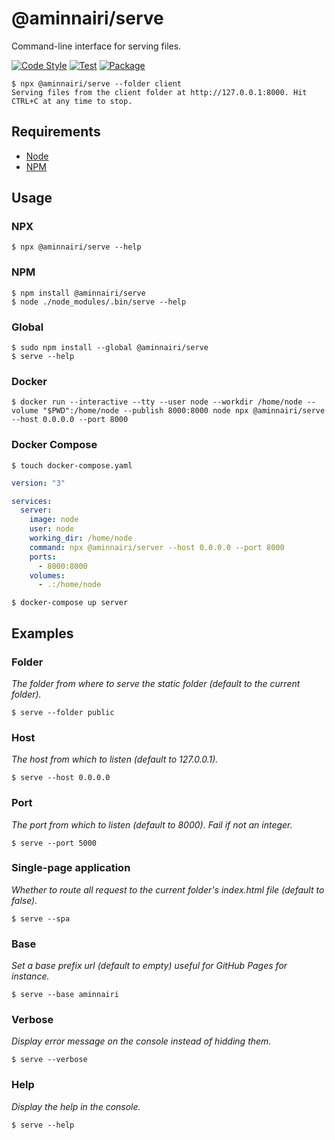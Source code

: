 # @aminnairi/serve

Command-line interface for serving files.

[![Code Style](https://github.com/aminnairi/serve/workflows/Code%20Style/badge.svg)](https://github.com/aminnairi/serve/actions?query=workflow%3A%22Code+Style%22) [![Test](https://github.com/aminnairi/serve/workflows/Test/badge.svg)](https://github.com/aminnairi/serve/actions?query=workflow%3ATest) [![Package](https://github.com/aminnairi/serve/workflows/Package/badge.svg)](https://github.com/aminnairi/serve/actions?query=workflow%3APackage)

```console
$ npx @aminnairi/serve --folder client
Serving files from the client folder at http://127.0.0.1:8000. Hit CTRL+C at any time to stop.
```

## Requirements

- [Node](https://nodejs.org/en/)
- [NPM](https://www.npmjs.com/)

## Usage

### NPX

```console
$ npx @aminnairi/serve --help
```

### NPM

```console
$ npm install @aminnairi/serve
$ node ./node_modules/.bin/serve --help
```

### Global

```console
$ sudo npm install --global @aminnairi/serve
$ serve --help
```

### Docker

```console
$ docker run --interactive --tty --user node --workdir /home/node --volume "$PWD":/home/node --publish 8000:8000 node npx @aminnairi/serve --host 0.0.0.0 --port 8000
```

### Docker Compose

```console
$ touch docker-compose.yaml
```

```yaml
version: "3"

services:
  server:
    image: node
    user: node
    working_dir: /home/node
    command: npx @aminnairi/server --host 0.0.0.0 --port 8000
    ports:
      - 8000:8000
    volumes:
      - .:/home/node
```

```console
$ docker-compose up server
```

## Examples

### Folder

*The folder from where to serve the static folder (default to the current folder).*

```console
$ serve --folder public
```

### Host

*The host from which to listen (default to 127.0.0.1).*

```console
$ serve --host 0.0.0.0
```

### Port

*The port from which to listen (default to 8000). Fail if not an integer.*

```console
$ serve --port 5000
```

### Single-page application

*Whether to route all request to the current folder's index.html file (default to false).*

```console
$ serve --spa
```

### Base

*Set a base prefix url (default to empty) useful for GitHub Pages for instance.*

```console
$ serve --base aminnairi
```

### Verbose

*Display error message on the console instead of hidding them.*

```console
$ serve --verbose
```

### Help

*Display the help in the console.*

```console
$ serve --help
```
